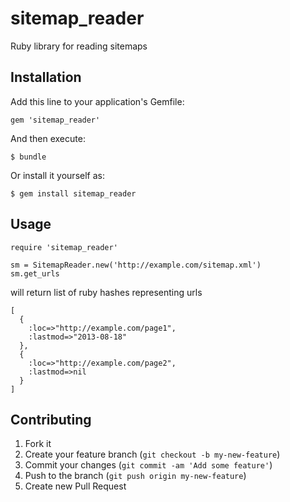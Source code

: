 # sitemap_reader

Ruby library for reading sitemaps

## Installation

Add this line to your application's Gemfile:

    gem 'sitemap_reader'

And then execute:

    $ bundle

Or install it yourself as:

    $ gem install sitemap_reader

## Usage

    require 'sitemap_reader'

    sm = SitemapReader.new('http://example.com/sitemap.xml')
    sm.get_urls

will return list of ruby hashes representing urls

    [
      {
        :loc=>"http://example.com/page1",
        :lastmod=>"2013-08-18"
      },
      {
        :loc=>"http://example.com/page2",
        :lastmod=>nil
      }
    ]

## Contributing

1. Fork it
2. Create your feature branch (`git checkout -b my-new-feature`)
3. Commit your changes (`git commit -am 'Add some feature'`)
4. Push to the branch (`git push origin my-new-feature`)
5. Create new Pull Request
